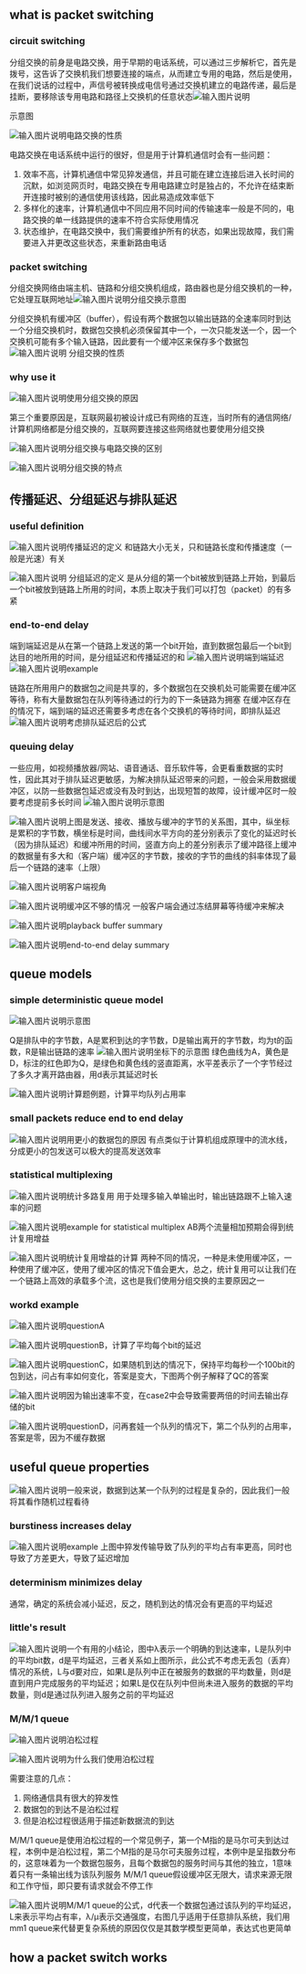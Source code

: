## what is packet switching
### circuit switching
分组交换的前身是电路交换，用于早期的电话系统，可以通过三步解析它，首先是拨号，这告诉了交换机我们想要连接的端点，从而建立专用的电路，然后是使用，在我们说话的过程中，声信号被转换成电信号通过交换机建立的电路传递，最后是挂断，要移除该专用电路和路径上交换机的任意状态![输入图片说明](/imgs/2025-08-15/bjHCJUR65UbWrACX.png)

示意图

![输入图片说明](/imgs/2025-08-15/6C6cE8LGdb6Mf3ij.png)电路交换的性质

电路交换在电话系统中运行的很好，但是用于计算机通信时会有一些问题：
1. 效率不高，计算机通信中常见猝发通信，并且可能在建立连接后进入长时间的沉默，如浏览网页时，电路交换在专用电路建立时是独占的，不允许在结束断开连接时被别的通信使用该线路，因此易造成效率低下
2. 多样化的速率，计算机通信中不同应用不同时间的传输速率一般是不同的，电路交换的单一线路提供的速率不符合实际使用情况
3. 状态维护，在电路交换中，我们需要维护所有的状态，如果出现故障，我们需要进入并更改这些状态，来重新路由电话
### packet switching
分组交换网络由端主机、链路和分组交换机组成，路由器也是分组交换机的一种，它处理互联网地址![输入图片说明](/imgs/2025-08-15/mJ4gWgnQSEnA2F66.png)分组交换示意图

分组交换机有缓冲区（buffer），假设有两个数据包以输出链路的全速率同时到达一个分组交换机时，数据包交换机必须保留其中一个，一次只能发送一个，因一个交换机可能有多个输入链路，因此要有一个缓冲区来保存多个数据包
![输入图片说明](/imgs/2025-08-17/oIDhbixS2vnV8tr1.png)
分组交换的性质

### why use it
![输入图片说明](/imgs/2025-08-18/ZP8H1ACvwOhl9sdD.png)使用分组交换的原因

第三个重要原因是，互联网最初被设计成已有网络的互连，当时所有的通信网络/计算机网络都是分组交换的，互联网要连接这些网络就也要使用分组交换

![输入图片说明](/imgs/2025-08-21/MIxlXESMa6CeEBWx.png)分组交换与电路交换的区别

![输入图片说明](/imgs/2025-08-21/YzhCvDTpst9xigU5.png)分组交换的特点

## 传播延迟、分组延迟与排队延迟
### useful definition
![输入图片说明](/imgs/2025-08-18/5ECYxlTHARUFFHjq.png)传播延迟的定义
和链路大小无关，只和链路长度和传播速度（一般是光速）有关

![输入图片说明](/imgs/2025-08-19/eTc1S2qTnYxMG0rD.png)
分组延迟的定义
是从分组的第一个bit被放到链路上开始，到最后一个bit被放到链路上所用的时间，本质上取决于我们可以打包（packet）的有多紧
### end-to-end delay
端到端延迟是从在第一个链路上发送的第一个bit开始，直到数据包最后一个bit到达目的地所用的时间，是分组延迟和传播延迟的和
![输入图片说明](/imgs/2025-08-19/c5a7bk72okhgAU3f.png)端到端延迟
![输入图片说明](/imgs/2025-08-19/MPpCiS46oHxtvSFq.png)example

链路在所用用户的数据包之间是共享的，多个数据包在交换机处可能需要在缓冲区等待，称有大量数据包在队列等待通过的行为的下一条链路为拥塞
在缓冲区存在的情况下，端到端的延迟还需要多考虑在各个交换机的等待时间，即排队延迟
![输入图片说明](/imgs/2025-08-19/9vgMw51pV4ICtCZs.png)考虑排队延迟后的公式

### queuing delay
一些应用，如视频播放器/网站、语音通话、音乐软件等，会更看重数据的实时性，因此其对于排队延迟更敏感，为解决排队延迟带来的问题，一般会采用数据缓冲区，以防一些数据包延迟或没有及时到达，出现短暂的故障，设计缓冲区时一般要考虑提前多长时间
![输入图片说明](/imgs/2025-08-20/OPoY2SFJlcqbmg3i.png)示意图

![输入图片说明](/imgs/2025-08-20/5evYBZY1WEE23iFI.png)上图是发送、接收、播放与缓冲的字节的关系图，其中，纵坐标是累积的字节数，横坐标是时间，曲线间水平方向的差分别表示了变化的延迟时长（因为排队延迟）和缓冲所用的时间，竖直方向上的差分别表示了缓冲路径上缓冲的数据量有多大和（客户端）缓冲区的字节数，接收的字节的曲线的斜率体现了最后一个链路的速率（上限）

![输入图片说明](/imgs/2025-08-21/fplG2uQufPLhV8iS.png)客户端视角

![输入图片说明](/imgs/2025-08-21/wL6D9KIiCK5MimfO.png)缓冲区不够的情况
一般客户端会通过冻结屏幕等待缓冲来解决

![输入图片说明](/imgs/2025-08-21/3QPXRramZMBKMHfj.png)playback buffer summary

![输入图片说明](/imgs/2025-08-21/aSUVzJrgAPmAT5Qo.png)end-to-end delay summary

## queue models
### simple deterministic queue model
![输入图片说明](/imgs/2025-08-21/LghPru4OW7BsRy2A.png)示意图

Q是排队中的字节数，A是累积到达的字节数，D是输出离开的字节数，均为t的函数，R是输出链路的速率
![输入图片说明](/imgs/2025-08-21/wbexRll5THJIBDN6.png)坐标下的示意图
绿色曲线为A，黄色是D，标注的红色即为Q，是绿色和黄色线的竖直距离，水平差表示了一个字节经过了多久才离开路由器，用d表示其延迟时长

![输入图片说明](/imgs/2025-08-21/FA5Yh0VqjnMIwva2.png)计算题例题，计算平均队列占用率

### small packets reduce end to end delay
![输入图片说明](/imgs/2025-08-21/7mli5TVMNRLTyW5Z.png)用更小的数据包的原因
有点类似于计算机组成原理中的流水线，分成更小的包发送可以极大的提高发送效率

### statistical multiplexing
![输入图片说明](/imgs/2025-08-21/JH61GFGrvoDBd8VR.png)统计多路复用
用于处理多输入单输出时，输出链路跟不上输入速率的问题

![输入图片说明](/imgs/2025-08-21/RAJYhNlFJuDJCyIt.png)example for statistical multiplex
AB两个流量相加预期会得到统计复用增益

![输入图片说明](/imgs/2025-08-21/JMEUxaGVM7GLThIb.png)统计复用增益的计算
两种不同的情况，一种是未使用缓冲区，一种使用了缓冲区，使用了缓冲区的情况下值会更大，总之，统计复用可以让我们在一个链路上高效的承载多个流，这也是我们使用分组交换的主要原因之一

### workd example
![输入图片说明](/imgs/2025-08-21/6Y7P9I9cDxueVUrX.png)questionA

![输入图片说明](/imgs/2025-08-21/EUTrqMbAG5d0P33Y.png)questionB，计算了平均每个bit的延迟

![输入图片说明](/imgs/2025-08-22/0DMWEPwqPbAPAoVg.png)questionC，如果随机到达的情况下，保持平均每秒一个100bit的包到达，问占有率如何变化，答案是变大，下图两个例子解释了QC的答案

![输入图片说明](/imgs/2025-08-22/GakiJmB6FrFO1ZFo.png)因为输出速率不变，在case2中会导致需要两倍的时间去输出存储的bit

![输入图片说明](/imgs/2025-08-22/AgrL6d6V3bukTrGN.png)questionD，问再套娃一个队列的情况下，第二个队列的占用率，答案是零，因为不缓存数据

## useful queue properties
![输入图片说明](/imgs/2025-08-22/9MQ7WqOqrn0UT0p1.png)一般来说，数据到达某一个队列的过程是复杂的，因此我们一般将其看作随机过程看待

### burstiness increases delay
![输入图片说明](/imgs/2025-08-22/LFZ5PfavgV6fwozz.png)example
上图中猝发传输导致了队列的平均占有率更高，同时也导致了方差更大，导致了延迟增加

### determinism minimizes delay
通常，确定的系统会减小延迟，反之，随机到达的情况会有更高的平均延迟

### little's result
![输入图片说明](/imgs/2025-08-23/3W3KqUHBBlL3HdxH.png)一个有用的小结论，图中λ表示一个明确的到达速率，L是队列中的平均bit数，d是平均延迟，三者关系如上图所示，此公式不考虑无丢包（丢弃）情况的系统，L与d要对应，如果L是队列中正在被服务的数据的平均数量，则d是直到用户完成服务的平均延迟；如果L是仅在队列中但尚未进入服务的数据的平均数量，则d是通过队列进入服务之前的平均延迟

### M/M/1 queue
![输入图片说明](/imgs/2025-08-24/U46y1hVpBZIYsAzR.png)泊松过程

![输入图片说明](/imgs/2025-08-24/SUEyEX0UAsWaoXyO.png)为什么我们使用泊松过程

需要注意的几点：
1. 网络通信具有很大的猝发性
2. 数据包的到达不是泊松过程
3. 但是泊松过程很适用于描述新数据流的到达

M/M/1 queue是使用泊松过程的一个常见例子，第一个M指的是马尔可夫到达过程，本例中是泊松过程，第二个M指的是马尔可夫服务过程，本例中是呈指数分布的，这意味着为一个数据包服务，且每个数据包的服务时间与其他的独立，1意味着只有一条输出线为该队列服务
M/M/1 queue假设缓冲区无限大，请求来源无限和工作守恒，即只要有请求就会不停工作

![输入图片说明](/imgs/2025-08-25/PW0Fc8rFgkYAZbt6.png)M/M/1 queue的公式，d代表一个数据包通过该队列的平均延迟，L来表示平均占有率，λ/μ表示交通强度，右图几乎适用于任意排队系统，我们用mm1 queue来代替更复杂系统的原因仅仅是其数学模型更简单，表达式也更简单

## how a packet switch works


<!--stackedit_data:
eyJoaXN0b3J5IjpbOTA3NzA4MjczLC02Mjk2NzUzMDMsMTI5ND
Q0NTgzMiw2NzE0ODI0MTksLTc4Njk5OTA1LDExNzQ2OTMzNjYs
LTkwODczMTc4Nyw0NDQ3MjcyMDIsLTE3MjMyNzY3ODMsNjU1MT
cxNTE1LC0xMzAxNjI2MzQ1LC0yMDg3NTkyMjg2LC0yMTE4NzQ1
MjQyLC0xNDkzMDU3NTQ3LDExNTA0NzAzMzksMTE2MzczOTkwLD
QwMTA0MTgyMiwtMTkyMDQ2MzAwNSw2OTczOTk2NjYsNTY1NzU5
NDQ4XX0=
-->